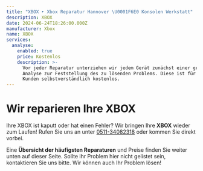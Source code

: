 ```yaml
---
title: "XBOX ‣ Xbox Reparatur Hannover \U0001F6E0️ Konsolen Werkstatt"
description: XBOX
date: 2024-06-24T18:26:00.000Z
manufacturer: Xbox
name: XBOX
services:
  analyse:
    enabled: true
    price: Kostenlos
    description: >-
      Vor jeder Reparatur unterziehen wir jedem Gerät zunächst einer gründlichen
      Analyse zur Feststellung des zu lösenden Problems. Diese ist für unsere
      Kunden selbstverständlich kostenlos.
---
```

# Wir reparieren Ihre XBOX

Ihre XBOX ist kaputt oder hat einen Fehler? Wir bringen Ihre **XBOX** wieder zum Laufen! Rufen Sie uns an unter [0511-34082318](tel:051134082318) oder kommen Sie direkt vorbei.

Eine **Übersicht der häufigsten Reparaturen** und Preise finden Sie weiter unten auf dieser Seite. Sollte ihr Problem hier nicht gelistet sein, kontaktieren Sie uns bitte. Wir können auch Ihr Problem lösen!
